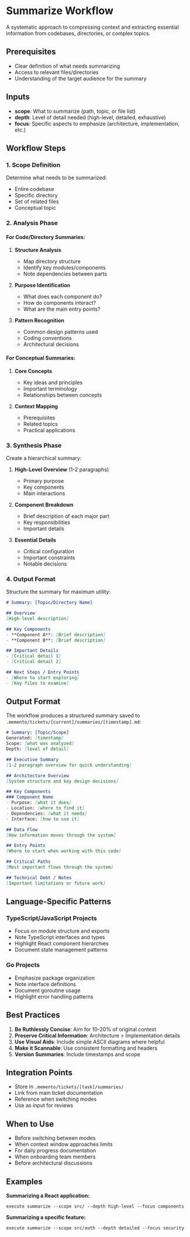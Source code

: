# Summarize Workflow

A systematic approach to compressing context and extracting essential information from codebases, directories, or complex topics.

## Prerequisites
- Clear definition of what needs summarizing
- Access to relevant files/directories
- Understanding of the target audience for the summary

## Inputs
- **scope**: What to summarize (path, topic, or file list)
- **depth**: Level of detail needed (high-level, detailed, exhaustive)
- **focus**: Specific aspects to emphasize (architecture, implementation, etc.)

## Workflow Steps

### 1. Scope Definition
Determine what needs to be summarized:
- Entire codebase
- Specific directory
- Set of related files
- Conceptual topic

### 2. Analysis Phase

#### For Code/Directory Summaries:
1. **Structure Analysis**
   - Map directory structure
   - Identify key modules/components
   - Note dependencies between parts

2. **Purpose Identification**
   - What does each component do?
   - How do components interact?
   - What are the main entry points?

3. **Pattern Recognition**
   - Common design patterns used
   - Coding conventions
   - Architectural decisions

#### For Conceptual Summaries:
1. **Core Concepts**
   - Key ideas and principles
   - Important terminology
   - Relationships between concepts

2. **Context Mapping**
   - Prerequisites
   - Related topics
   - Practical applications

### 3. Synthesis Phase

Create a hierarchical summary:
1. **High-Level Overview** (1-2 paragraphs)
   - Primary purpose
   - Key components
   - Main interactions

2. **Component Breakdown**
   - Brief description of each major part
   - Key responsibilities
   - Important details

3. **Essential Details**
   - Critical configuration
   - Important constraints
   - Notable decisions

### 4. Output Format

Structure the summary for maximum utility:

```markdown
# Summary: [Topic/Directory Name]

## Overview
[High-level description]

## Key Components
- **Component A**: [Brief description]
- **Component B**: [Brief description]

## Important Details
- [Critical detail 1]
- [Critical detail 2]

## Next Steps / Entry Points
- [Where to start exploring]
- [Key files to examine]
```

## Output Format

The workflow produces a structured summary saved to `.memento/tickets/[current]/summaries/[timestamp].md`:

```markdown
# Summary: [Topic/Scope]
Generated: [timestamp]
Scope: [what was analyzed]
Depth: [level of detail]

## Executive Summary
[1-2 paragraph overview for quick understanding]

## Architecture Overview
[System structure and key design decisions]

## Key Components
### Component Name
- Purpose: [what it does]
- Location: [where to find it]
- Dependencies: [what it needs]
- Interface: [how to use it]

## Data Flow
[How information moves through the system]

## Entry Points
[Where to start when working with this code]

## Critical Paths
[Most important flows through the system]

## Technical Debt / Notes
[Important limitations or future work]
```

## Language-Specific Patterns

### TypeScript/JavaScript Projects
- Focus on module structure and exports
- Note TypeScript interfaces and types
- Highlight React component hierarchies
- Document state management patterns

### Go Projects
- Emphasize package organization
- Note interface definitions
- Document goroutine usage
- Highlight error handling patterns

## Best Practices

1. **Be Ruthlessly Concise**: Aim for 10-20% of original context
2. **Preserve Critical Information**: Architecture > Implementation details
3. **Use Visual Aids**: Include simple ASCII diagrams where helpful
4. **Make it Scannable**: Use consistent formatting and headers
5. **Version Summaries**: Include timestamps and scope

## Integration Points

- Store in `.memento/tickets/[task]/summaries/`
- Link from main ticket documentation
- Reference when switching modes
- Use as input for reviews

## When to Use

- Before switching between modes
- When context window approaches limits
- For daily progress documentation
- When onboarding team members
- Before architectural discussions

## Examples

**Summarizing a React application:**
```
execute summarize --scope src/ --depth high-level --focus components
```

**Summarizing a specific feature:**
```
execute summarize --scope src/auth --depth detailed --focus security
```